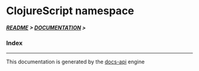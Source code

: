 
#  ClojureScript namespace

##### [README](../README.md) > [DOCUMENTATION](COVER.md) > 

### Index

---

This documentation is generated by the [docs-api](https://github.com/bithandshake/docs-api) engine

